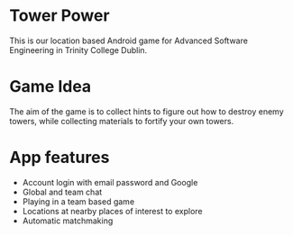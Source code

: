 # Tower Power

This is our location based Android game for Advanced Software Engineering in Trinity College Dublin.

# Game Idea

The aim of the game is to collect hints to figure out how to destroy enemy towers, while collecting materials to fortify your own towers.

# App features

* Account login with email password and Google
* Global and team chat
* Playing in a team based game
* Locations at nearby places of interest to explore
* Automatic matchmaking
